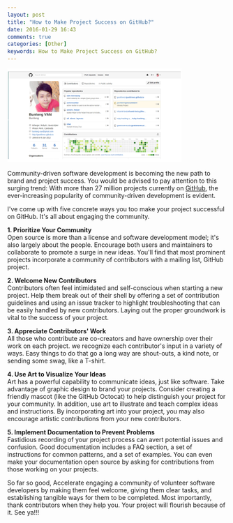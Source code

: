 ```yaml
---
layout: post
title: "How to Make Project Success on GitHub?"
date: 2016-01-29 16:43
comments: true
categories: [Other]
keywords: How to Make Project Success on GitHub?
---
```


<p>
  <img src="/images/how_to_make_project_success_on_github.png" width="400" alt="How to Make Project Success on GitHub?" />
</p>

<p>
  Community-driven software development is becoming the new path to brand and project success. You would be advised to pay attention to this surging trend: With more than 27 million projects currently on <a href="https://github.com/" blank="_target">GitHub</a>, the ever-increasing popularity of community-driven development is evident.
</p>

<p>
  I've come up with five concrete ways you too make your project successful on GitHub. It's all about engaging the community.
</p>

<p>
  <strong>1. Prioritize Your Community</strong><br/>
  Open source is more than a license and software development model; it's also largely about the people. Encourage both users and maintainers to collaborate to promote a surge in new ideas. You'll find that most prominent projects incorporate a community of contributors with a mailing list, GitHub project.
</p>

<p>
  <strong>2. Welcome New Contributors</strong><br/>
  Contributors often feel intimidated and self-conscious when starting a new project. Help them break out of their shell by offering a set of contribution guidelines and using an issue tracker to highlight troubleshooting that can be easily handled by new contributors. Laying out the proper groundwork is vital to the success of your project.
</p>

<p>
  <strong>3. Appreciate Contributors' Work</strong><br/>
  All those who contribute are co-creators and have ownership over their work on each project. we recognize each contributor's input in a variety of ways. Easy things to do that go a long way are shout-outs, a kind note, or sending some swag, like a T-shirt.
</p>

<p>
  <strong>4. Use Art to Visualize Your Ideas</strong><br/>
  Art has a powerful capability to communicate ideas, just like software. Take advantage of graphic design to brand your projects. Consider creating a friendly mascot (like the GitHub Octocat) to help distinguish your project for your community. In addition, use art to illustrate and teach complex ideas and instructions. By incorporating art into your project, you may also encourage artistic contributions from your new contributors.
</p>

<p>
  <strong>5. Implement Documentation to Prevent Problems</strong><br/>
  Fastidious recording of your project process can avert potential issues and confusion. Good documentation includes a FAQ section, a set of instructions for common patterns, and a set of examples. You can even make your documentation open source by asking for contributions from those working on your projects.
</p>

<p>
  So far so good, Accelerate engaging a community of volunteer software developers by making them feel welcome, giving them clear tasks, and establishing tangible ways for them to be completed. Most importantly, thank contributors when they help you. Your project will flourish because of it. See ya!!!
</p>
